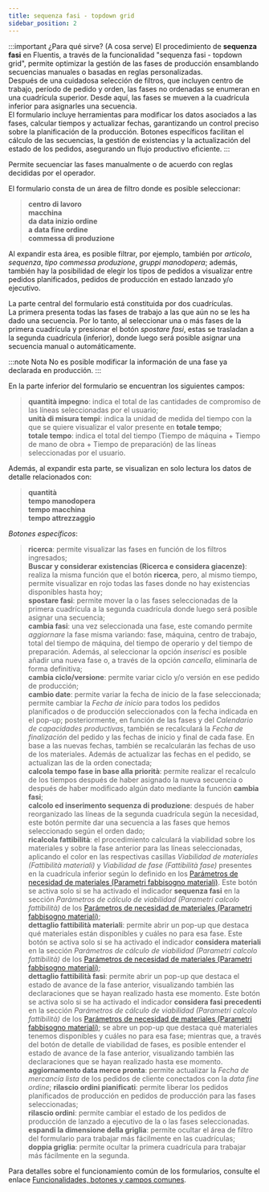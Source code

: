 ```yaml
---
title: sequenza fasi - topdown grid
sidebar_position: 2
---
```


:::important ¿Para qué sirve? (A cosa serve)
El procedimiento de **sequenza fasi** en Fluentis, a través de la funcionalidad "sequenza fasi - topdown grid", permite optimizar la gestión de las fases de producción ensamblando secuencias manuales o basadas en reglas personalizadas.   
Después de una cuidadosa selección de filtros, que incluyen centro de trabajo, período de pedido y orden, las fases no ordenadas se enumeran en una cuadrícula superior. Desde aquí, las fases se mueven a la cuadrícula inferior para asignarles una secuencia.    
El formulario incluye herramientas para modificar los datos asociados a las fases, calcular tiempos y actualizar fechas, garantizando un control preciso sobre la planificación de la producción. Botones específicos facilitan el cálculo de las secuencias, la gestión de existencias y la actualización del estado de los pedidos, asegurando un flujo productivo eficiente.
:::

Permite secuenciar las fases manualmente o de acuerdo con reglas decididas por el operador.

El formulario consta de un área de filtro donde es posible seleccionar:
> **centro di lavoro**        
> **macchina**        
> **da data inizio ordine**        
> **a data fine ordine**       
> **commessa di produzione**     

Al expandir esta área, es posible filtrar, por ejemplo, también por *articolo*, *sequenza*, *tipo commessa produzione*, *gruppi manodopera*; además, también hay la posibilidad de elegir los tipos de pedidos a visualizar entre pedidos planificados, pedidos de producción en estado lanzado y/o ejecutivo.

La parte central del formulario está constituida por dos cuadrículas.    
La primera presenta todas las fases de trabajo a las que aún no se les ha dado una secuencia. Por lo tanto, al seleccionar una o más fases de la primera cuadrícula y presionar el botón *spostare fasi*, estas se trasladan a la segunda cuadrícula (inferior), donde luego será posible asignar una secuencia manual o automáticamente.         

:::note Nota
No es posible modificar la información de una fase ya declarada en producción.
:::

En la parte inferior del formulario se encuentran los siguientes campos:
> **quantità impegno**: indica el total de las cantidades de compromiso de las líneas seleccionadas por el usuario;         
> **unità di misura tempi**: indica la unidad de medida del tiempo con la que se quiere visualizar el valor presente en **totale tempo**;     
> **totale tempo**: indica el total del tiempo (Tiempo de máquina + Tiempo de mano de obra + Tiempo de preparación) de las líneas seleccionadas por el usuario.

Además, al expandir esta parte, se visualizan en solo lectura los datos de detalle relacionados con:
> **quantità**  
> **tempo manodopera**  
> **tempo macchina**  
> **tempo attrezzaggio**  

*Botones específicos*:  

> **ricerca**: permite visualizar las fases en función de los filtros ingresados;           
> **Buscar y considerar existencias (Ricerca e considera giacenze)**: realiza la misma función que el botón **ricerca**, pero, al mismo tiempo, permite visualizar en rojo todas las fases donde no hay existencias disponibles hasta hoy;                   
> **spostare fasi**: permite mover la o las fases seleccionadas de la primera cuadrícula a la segunda cuadrícula donde luego será posible asignar una secuencia;         
> **cambia fasi**: una vez seleccionada una fase, este comando permite *aggiornare* la fase misma variando: fase, máquina, centro de trabajo, total del tiempo de máquina, del tiempo de operario y del tiempo de preparación. Además, al seleccionar la opción *inserisci* es posible añadir una nueva fase o, a través de la opción *cancella*, eliminarla de forma definitiva;            
> **cambia ciclo/versione**: permite variar ciclo y/o versión en ese pedido de producción;            
> **cambio date**: permite variar la fecha de inicio de la fase seleccionada; permite cambiar la *Fecha de inicio* para todos los pedidos planificados o de producción seleccionados con la fecha indicada en el pop-up; posteriormente, en función de las fases y del *Calendario de capacidades productivas*, también se recalculará la *Fecha de finalización* del pedido y las fechas de inicio y final de cada fase. En base a las nuevas fechas, también se recalcularán las fechas de uso de los materiales. Además de actualizar las fechas en el pedido, se actualizan las de la orden conectada;        
> **calcola tempo fase in base alla priorità**: permite realizar el recalculo de los tiempos después de haber asignado la nueva secuencia o después de haber modificado algún dato mediante la función **cambia fasi**;          
> **calcolo ed inserimento sequenza di produzione**: después de haber reorganizado las líneas de la segunda cuadrícula según la necesidad, este botón permite dar una secuencia a las fases que hemos seleccionado según el orden dado;       
> **ricalcola fattibilità**: el procedimiento calculará la viabilidad sobre los materiales y sobre la fase anterior para las líneas seleccionadas, aplicando el color en las respectivas casillas *Viabilidad de materiales (Fattibilità materiali)* y *Viabilidad de fase (Fattibilità fase)* presentes en la cuadrícula inferior según lo definido en los [Parámetros de necesidad de materiales (Parametri fabbisogno materiali)](/docs/configurations/parameters/production/resource-requirements-parameters). Este botón se activa solo si se ha activado el indicador **sequenza fasi** en la sección *Parámetros de cálculo de viabilidad (Parametri calcolo fattibilità)* de los [Parámetros de necesidad de materiales (Parametri fabbisogno materiali)](/docs/configurations/parameters/production/resource-requirements-parameters);          
> **dettaglio fattibilità materiali**: permite abrir un pop-up que destaca qué materiales están disponibles y cuáles no para esa fase. Este botón se activa solo si se ha activado el indicador **considera materiali** en la sección *Parámetros de cálculo de viabilidad (Parametri calcolo fattibilità)* de los [Parámetros de necesidad de materiales (Parametri fabbisogno materiali)](/docs/configurations/parameters/production/resource-requirements-parameters);      
> **dettaglio fattibilità fasi**: permite abrir un pop-up que destaca el estado de avance de la fase anterior, visualizando también las declaraciones que se hayan realizado hasta ese momento. Este botón se activa solo si se ha activado el indicador **considera fasi precedenti** en la sección *Parámetros de cálculo de viabilidad (Parametri calcolo fattibilità)* de los [Parámetros de necesidad de materiales (Parametri fabbisogno materiali)](/docs/configurations/parameters/production/resource-requirements-parameters); se abre un pop-up que destaca qué materiales tenemos disponibles y cuáles no para esa fase; mientras que, a través del botón de detalle de viabilidad de fases, es posible entender el estado de avance de la fase anterior, visualizando también las declaraciones que se hayan realizado hasta ese momento.
> **aggiornamento data merce pronta**: permite actualizar la *Fecha de mercancía lista* de los pedidos de cliente conectados con la *data fine ordine*; 
> **rilascio ordini pianificati**: permite liberar los pedidos planificados de producción en pedidos de producción para las fases seleccionadas;                     
> **rilascio ordini**: permite cambiar el estado de los pedidos de producción de lanzado a ejecutivo de la o las fases seleccionadas.         
> **espandi la dimensione della griglia**: permite ocultar el área de filtro del formulario para trabajar más fácilmente en las cuadrículas;         
> **doppia griglia**: permite ocultar la primera cuadrícula para trabajar más fácilmente en la segunda.          

Para detalles sobre el funcionamiento común de los formularios, consulte el enlace [Funcionalidades, botones y campos comunes](/docs/guide/common).